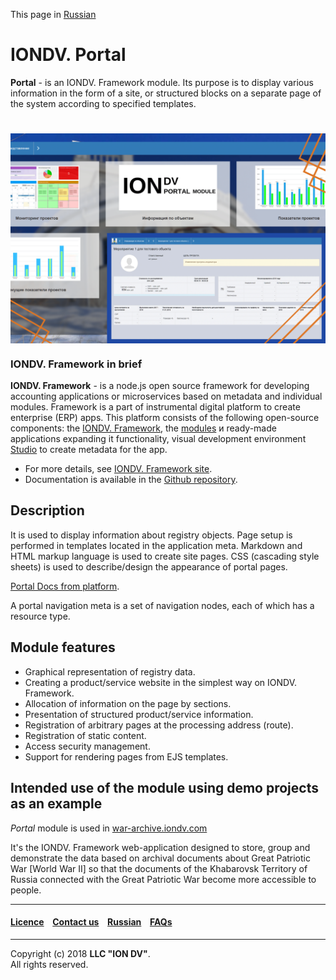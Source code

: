 
This page in [Russian](/README_RU.md)


# IONDV. Portal

**Portal** - is an IONDV. Framework module. Its purpose is to display various information in the form of a site, or structured blocks on a separate page of the system according to specified templates.

<h1 align="center"> <a href="https://www.iondv.com/"><img src="/docs/portal.png" alt="IONDV. Report module - analytical reports, metadata" align="center"></a>
</h1>  


### IONDV. Framework in brief

**IONDV. Framework** - is a node.js open source framework for developing accounting applications
or microservices based on metadata and individual modules. Framework is a part of 
instrumental digital platform to create enterprise 
(ERP) apps. This platform consists of the following open-source components: the [IONDV. Framework](https://github.com/iondv/framework), the
[modules](https://github.com/topics/iondv-module) и ready-made applications expanding it
functionality, visual development environment [Studio](https://github.com/iondv/studio) to create metadata for the app.

* For more details, see [IONDV. Framework site](https://iondv.com). 
* Documentation is available in the [Github repository](https://github.com/iondv/framework/blob/master/docs/en/index.md).

## Description

It is used to display information about registry objects. Page setup is performed in templates located in the application meta. Markdown and HTML markup language is used to create site pages. CSS (cascading style sheets) is used to describe/design the appearance of portal pages.

[Portal Docs from platform](https://github.com/iondv/framework/tree/master/docs/ru/3_modules_description).

A portal navigation meta is a set of navigation nodes, each of which has a resource type.

## Module features

* Graphical representation of registry data.
* Creating a product/service website in the simplest way on IONDV. Framework.
* Allocation of information on the page by sections.
* Presentation of structured product/service information.
* Registration of arbitrary pages at the processing address (route).
* Registration of static content.
* Access security management.
* Support for rendering pages from EJS templates.

## Intended use of the module using demo projects as an example

_Portal_  module is used in [war-archive.iondv.com](https://war-archive.iondv.com)

It's the IONDV. Framework web-application designed to store, group and demonstrate the data based on archival documents about Great Patriotic War [World War II] so that the documents of the Khabarovsk Territory of Russia connected with the Great Patriotic War become more accessible to people. 

--------------------------------------------------------------------------  


 #### [Licence](/LICENCE) &ensp;  [Contact us](https://iondv.com) &ensp;    [Russian](/README_RU.md)   &ensp; [FAQs](/faqs.md)          

<div><img src="https://mc.iondv.com/watch/github/docs/portal" style="position:absolute; left:-9999px;" height=1 width=1 alt="iondv metrics"></div>

--------------------------------------------------------------------------  

Copyright (c) 2018 **LLC "ION DV"**.  
All rights reserved. 
